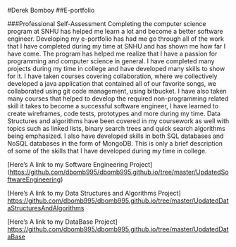 #Derek Bomboy 
##E-portfolio

###Professional Self-Assessment 
Completing the computer science program at SNHU has helped me learn a lot and become a better software engineer. Developing my e-portfolio has had me go through all of the work that I have completed during my time at SNHU and has shown me how far I have come. The program has helped me realize that I have a passion for programming and computer science in general. I have completed many projects during my time in college and have developed many skills to show for it. I have taken courses covering collaboration, where we collectively developed a java application that contained all of our favorite songs, we collaborated using git code management, using bitbucket. I have also taken many courses that helped to develop the required non-programming related skill it takes to become a successful software engineer, I have learned to create wireframes, code tests, prototypes and more during my time. Data Structures and algorithms have been covered in my coursework as well with topics such as linked lists, binary search trees and quick search algorithms being emphasized. I also have developed skills in both SQL databases and NoSQL databases in the form of MongoDB. This is only a brief description of some of the skills that I have developed during my time in college.

[Here’s A link to my Software Engineering Project] (https://github.com/dbomb995/dbomb995.github.io/tree/master/UpdatedSoftwareEngineering)

[Here’s A link to my Data Structures and Algorithms Project] https://github.com/dbomb995/dbomb995.github.io/tree/master/UpdatedDataStructuresAndAlgorithms

[Here’s A link to my DataBase Project] https://github.com/dbomb995/dbomb995.github.io/tree/master/UpdatedDataBase

